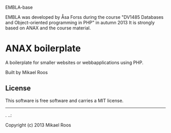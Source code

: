 EMBLA-base

EMBLA was developed by Åsa Forss during the course 
"DV1485 Databases and Object-oriented programming in PHP" in autumn 2013
It is strongly based on ANAX and the course material.

ANAX boilerplate
==================
 
A boilerplate for smaller websites or webbapplications using PHP.
 
Built by Mikael Roos
 
License 
------------------
 
This software is free software and carries a MIT license.
 
 
------------------
 .
..:
 
Copyright (c) 2013 Mikael Roos
